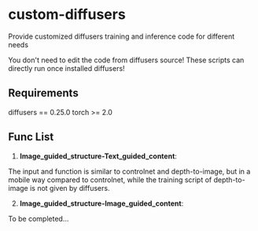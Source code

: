 # custom-diffusers
Provide customized diffusers training and inference code for different needs

You don't need to edit the code from diffusers source! These scripts can directly run once installed diffusers!

## Requirements

diffusers == 0.25.0
torch >= 2.0

## Func List

1. __Image_guided_structure-Text_guided_content__: 

The input and function is similar to controlnet and depth-to-image, but in a mobile way compared to controlnet, while the training script of depth-to-image is not given by diffusers.

2. __Image_guided_structure-Image_guided_content__:

To be completed...